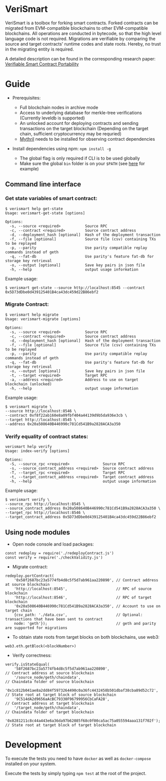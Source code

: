 # VeriSmart

VeriSmart is a toolbox for forking smart contracts. Forked contracts can be migrated from EVM-compatible blockchains to other EVM-compatible blockchains.
All operations are conducted in bytecode, so that the high level language code is not required.
Migrations are verifiable by comparing the source and target contracts' runtime codes and state roots.
Hereby, no trust in the migrating entity is required.

A detailed description can be found in the corresponding research paper: [Verifiable Smart Contract Portability](https://arxiv.org/abs/1902.03868)

# Guide

* Prerequisites:
  * Full blockchain nodes in archive mode
  * Access to underlying database for merkle-tree verifications (Currently leveldb is supported)
  * An unlocked account for deploying contracts and sending transactions on the target blockchain (Depending on the target chain, sufficient cryptocurrency may be requried)
  * [Mythril](https://github.com/ConsenSys/mythril-classic) needs to be installed for observing contract dependencies

* Install dependencies using npm: `npm install -g`
  * The global flag is only required if CLI is to be used globally
  * Make sure the global `bin` folder is on your `$PATH` (see [here](https://mrmadhat.com/terminal/unable-use-globally-installed-npm-modules-switching-zsh/) for example)


## Command line interface

###  Get state variables of smart contract:
```
$ verismart help get-state
Usage: verismart-get-state [options]

Options:
  -s, --source <required>           Source RPC
  -c, --contract <required>         Source contract address
  -d, --deployment_hash [optional]  Hash of the deployment transaction
  -f, --file [optional]             Source file (csv) containing TXs to be replayed
  -p, --parity                      Use parity compatible replay commands instead of geth
  -q, --fat-db                      Use parity's feature fat-db for storage key retrieval
  -o, --output [optional]           Save key pairs in json file
  -h, --help                        output usage information
```
Example usage:
```
$ verismart get-state --source http://localhost:8545 --contract 0x5D73dDbe0d439125401B4ca43dc459d22B86ebf2
```

### Migrate Contract:
```
$ verismart help migrate
Usage: verismart-migrate [options]

Options:
  -s, --source <required>           Source RPC
  -c, --contract <required>         Source contract address
  -d, --deployment_hash [optional]  Hash of the deployment transaction
  -f, --file [optional]             Source file (csv) containing TXs to be replayed
  -p, --parity                      Use parity compatible replay commands instead of geth
  -q, --fat-db                      Use parity's feature fat-db for storage key retrieval
  -o, --output [optional]           Save key pairs in json file
  -t, --target <required>           Target RPC
  -a, --address <required>          Address to use on target blockchain (unlocked)
  -h, --help                        output usage information
```
Example usage:

```
$ verismart migrate \
--source http://localhost:8546 \
--contract 0xf8f22ab160e8a09fbf404a44139d9b5da936e3cb \
--target http://localhost:8545 \
--address 0x20a508640B446990c781Cd541B9a2828ACA3a350

```

### Verify equality of contract states:
```
verismart help verify
Usage: index-verify [options]

Options:
  -S, --source_rpc <required>               Source RPC
  -s, --source_contract_address <required>  Source contract address
  -T, --target_rpc <required>               Target RPC
  -t, --target_contract_address <required>  Target contract address
  -h, --help                                output usage information
```
Example usage:
```
$ verismart verify \
--source_rpc http://localhost:8545 \
--source_contract_address 0x20a508640B446990c781Cd541B9a2828ACA3a350 \
--target_rpc http://localhost:8546 \
--target_contract_address 0x5D73dDbe0d439125401B4ca43dc459d22B86ebf2
```

## Using node modules
* Open node console and load packages: 
```
const redeploy = require('./redeployContract.js')
const verify = require('./checkValidity.js')
```
* Migrate contract:

```
redeploy.portContract(
    '0x58f2687bc23a5774fb4d8c5f5d7ab961aa220890', // Contract address at source blockchain
    'http://localhost:8545',                      // RPC of source blockchain
    'http://localhost:8546',                      // RPC of target blockchain
    '0x20a508640B446990c781Cd541B9a2828ACA3a350', // Account to use on target chain
    {csv_path: './data.csv',                      // Optional: transactions that have been sent to contract
    node: 'geth'});                               // geth and parity are supported for migrations
```

* To obtain state roots from target blocks on both blockchains, use web3: 

```
web3.eth.getBlock(<blockNumber>)
```

* Verify correctness: 

```
verify.isStateEqual(
    '58f2687bc23a5774fb4d8c5f5d7ab961aa220890',                             // Contract address at source blockchain 
    '/source_node/geth/chaindata',                                          // Chaindata folder of source blockchain
    '0x1c812b041ae8a2dd84f5973264490c0a36fc4432458b501dbaf38cba89d52c72',   // State root at target block of source blockchain
    '9C514dA2d9656aAcBC79330F96799956CbCaFA28',                             // Contract address at target blockchain 
    '/target_node/geth/chaindata',                                          // Chaindata folder of target blockchain
    '0x8281211c8c44a443e6a36da97b62085f68c0f00ca5ac75a055594aaa131f702f');  // State root at target block of target blockchain
```

# Development

To execute the tests you need to have `docker` as well as `docker-compose` installed on your system.

Execute the tests by simply typing `npm test` at the root of the project.